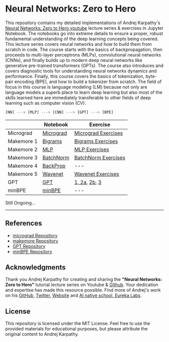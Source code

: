 # Neural Networks: Zero to Hero

This repository contains my detailed implementations of Andrej Karpathy's [Neural Networks: Zero to Hero youtube](https://www.youtube.com/playlist?list=PLAqhIrjkxbuWI23v9cThsA9GvCAUhRvKZ) lecture series & exercises in Jupyter Notebook. The notebooks go into extreme details to ensure a proper, robust fundamental understanding of the deep learning concepts being covered. This lecture series covers neural networks and how to build them from scratch in code. The course starts with the basics of backpropagation, then proceeds to multi-layer perceptrons (MLPs), convolutional neural networks (CNNs), and finally builds up to modern deep neural networks like generative pre-trained transformers (GPTs). The course also introduces and covers diagnostic tools for understanding neural networks dynamics and performance. Finally, this course covers the basics of tokenization, byte-pair encoding (BPE), and how to build a tokenizer from scratch. The field of focus in this course is language modeling (LM) because not only are language models a superb place to learn deep learning but also most of the skills learned here are immediately transferable to other fields of deep learning such as computer vision (CV). 

```python
[NN] ---> [MLP] ---> [CNN] ---> [GPT] ---> [BPE]
```


|  | Notebook | Exercise 
| --- | --- | --- 
| Micrograd | [Micrograd](001_micrograd/micrograd.ipynb) | [Micrograd Exercises](001_micrograd/micrograd_exercises.ipynb) 
| Makemore 1 | [Bigrams](002_makemore_Bigrams/makemore_Bigrams.ipynb) | [Bigrams Exercises](002_makemore_Bigrams/bigram_exercises.ipynb)
| Makemore 2 | [MLP](003_makemore_MLP/makemore_MLP.ipynb) | [MLP Exercises](003_makemore_MLP/MLP_exercises.ipynb) 
| Makemore 3 | [BatchNorm](004_makemore_BatchNorm/makemore_BatchNorm.ipynb) | [BatchNorm Exercises](004_makemore_BatchNorm/BatchNorm_exercises.ipynb) 
| Makemore 4 | [BackProp](https://github.com/chizkidd/Karpathy-Neural-Networks-Zero-to-Hero/blob/main/005_makemore_BackpropNinja/makemore_Backprop.ipynb) | --- 
| Makemore 5 | [Wavenet](006_makemore_WaveNet/makemore_WaveNet.ipynb) | [Wavenet Exercises](006_makemore_WaveNet/WaveNet_Exercises.ipynb)
| GPT | [GPT](007_GPT/gpt.ipynb) | [1, 2a](007_GPT/ex1-2a.ipynb), [2b](007_GPT/ex2b.ipynb), [3](007_GPT/ex3.ipynb)
| minBPE | [minBPE](008_minBPE/minbpe.ipynb) | ---

Still Ongoing... 

-----

## References

- [micrograd Repository](https://github.com/karpathy/micrograd)
- [makemore Repository](https://github.com/karpathy/makemore)
- [GPT Repository](https://github.com/karpathy/ng-video-lecture)
- [minBPE Repository](https://github.com/karpathy/minBPE)
## Acknowledgments

Thank you Andrej Karpathy for creating and sharing the **"Neural Networks: Zero to Hero"** tutorial lecture series on Youtube & [Github](https://github.com/karpathy/nn-zero-to-hero/tree/master). Your dedication and expertise has made this resource possible. Find more of Andrej's work on his [GitHub](https://github.com/karpathy), [Twitter](https://x.com/karpathy), [Website](https://karpathy.ai) and [AI native school, Eureka Labs](https://github.com/EurekaLabsAI).

## License

This repository is licensed under the MIT License. Feel free to use the provided materials for educational purposes, but please attribute the original content to Andrej Karpathy.

